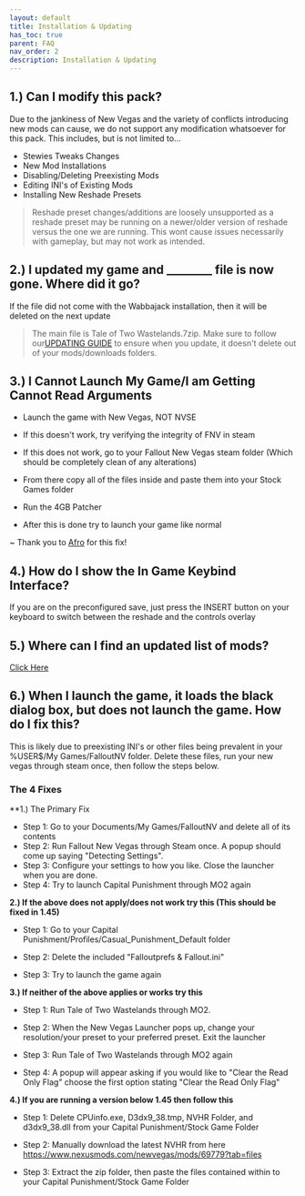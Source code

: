 ```yaml
---
layout: default
title: Installation & Updating
has_toc: true
parent: FAQ
nav_order: 2
description: Installation & Updating
---
```


## **1.) Can I modify this pack?**

Due to the jankiness of New Vegas and the variety of conflicts introducing new mods can cause, we do not support any modification whatsoever for this pack. This includes, but is not limited to...

- Stewies Tweaks Changes
- New Mod Installations
- Disabling/Deleting Preexisting Mods
- Editing INI's of Existing Mods
- Installing New Reshade Presets
> Reshade preset changes/additions are loosely unsupported as a reshade preset may be running on a newer/older version of reshade versus the one we are running. This wont cause issues necessarily with gameplay, but may not work as intended.

## **2.) I updated my game and ________ file is now gone. Where did it go?**

If the file did not come with the Wabbajack installation, then it will be deleted on the next update

> The main file is Tale of Two Wastelands.7zip. Make sure to follow our[UPDATING GUIDE](https://github.com/TheMrNewVegas/TTWTrueVegas/wiki/Updating) to ensure when you update, it doesn't delete out of your mods/downloads folders.

## **3.) I Cannot Launch My Game/I am Getting Cannot Read Arguments**

- Launch the game with New Vegas, NOT NVSE

- If this doesn't work, try verifying the integrity of FNV in steam

- If this does not work, go to your Fallout New Vegas steam folder (Which should be completely clean of any alterations)

- From there copy all of the files inside and paste them into your Stock Games folder

- Run the 4GB Patcher

- After this is done try to launch your game like normal

~ Thank you to [Afro](https://www.youtube.com/channel/UC0AU8onc8vlBxm3jaqYlM0g) for this fix!

## **4.) How do I show the In Game Keybind Interface?**

If you are on the preconfigured save, just press the INSERT button on your keyboard to switch between the reshade and the controls overlay


## **5.) Where can I find an updated list of mods?**

[Click Here](https://www.wabbajack.org/search/TTWTrueVegas/capitalpunishment)

## **6.) When I launch the game, it loads the black dialog box, but does not launch the game. How do I fix this?**
This is likely due to preexisting INI's or other files being prevalent in your %USER$/My Games/FalloutNV folder. Delete these files, run your new vegas through steam once, then follow the steps below.

### **The 4 Fixes**

**1.) The Primary Fix
- Step 1: Go to your Documents/My Games/FalloutNV and delete all of its contents
- Step 2: Run Fallout New Vegas through Steam once. A popup should come up saying "Detecting Settings".
- Step 3: Configure your settings to how you like. Close the launcher when you are done.
- Step 4: Try to launch Capital Punishment through MO2 again

**2.) If the above does not apply/does not work try this (This should be fixed in 1.45)**

- Step 1: Go to your Capital Punishment/Profiles/Casual_Punishment_Default folder

- Step 2: Delete the included "Falloutprefs & Fallout.ini"

- Step 3: Try to launch the game again 

**3.) If neither of the above applies or works try this**

- Step 1: Run Tale of Two Wastelands through MO2.

- Step 2: When the New Vegas Launcher pops up, change your resolution/your preset to your preferred preset. Exit the launcher

- Step 3: Run Tale of Two Wastelands through MO2 again

- Step 4: A popup will appear asking if you would like to "Clear the Read Only Flag" choose the first option stating "Clear the Read Only Flag"

**4.) If you are running a version below 1.45 then follow this**

- Step 1: Delete CPUinfo.exe, D3dx9_38.tmp, NVHR Folder, and d3dx9_38.dll from your Capital Punishment/Stock Game Folder

- Step 2: Manually download the latest NVHR from here https://www.nexusmods.com/newvegas/mods/69779?tab=files

- Step 3: Extract the zip folder, then paste the files contained within to your Capital Punishment/Stock Game Folder
